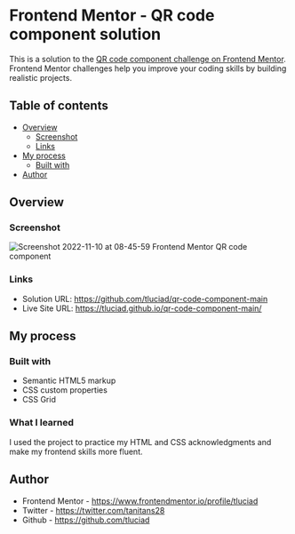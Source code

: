 # Frontend Mentor - QR code component solution

This is a solution to the [QR code component challenge on Frontend Mentor](https://www.frontendmentor.io/challenges/qr-code-component-iux_sIO_H). Frontend Mentor challenges help you improve your coding skills by building realistic projects. 

## Table of contents

- [Overview](#overview)
  - [Screenshot](#screenshot)
  - [Links](#links)
- [My process](#my-process)
  - [Built with](#built-with)
 - [Author](#author)


## Overview

### Screenshot


![Screenshot 2022-11-10 at 08-45-59 Frontend Mentor QR code component](https://user-images.githubusercontent.com/98775997/201122716-29e89cd3-eb01-41a0-ab36-dd16a28cea04.png)

### Links

- Solution URL: https://github.com/tluciad/qr-code-component-main
- Live Site URL: https://tluciad.github.io/qr-code-component-main/

## My process

### Built with

- Semantic HTML5 markup
- CSS custom properties
- CSS Grid

### What I learned

I used the project to practice my HTML and CSS acknowledgments and make my frontend skills more fluent.


## Author

- Frontend Mentor - https://www.frontendmentor.io/profile/tluciad
- Twitter - https://twitter.com/tanitans28
- Github - https://github.com/tluciad



